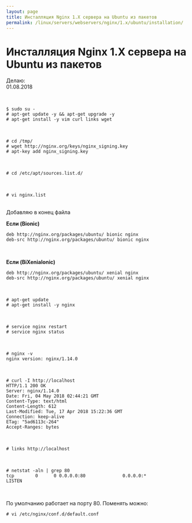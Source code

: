 ```yaml
---
layout: page
title: Инсталляция Nginx 1.X сервера на Ubuntu из пакетов
permalink: /linux/servers/webservers/nginx/1.x/ubuntu/installation/
---
```


# Инсталляция Nginx 1.X сервера на Ubuntu из пакетов


Делаю:  
01.08.2018


<br/>

    $ sudo su -
    # apt-get update -y && apt-get upgrade -y
    # apt-get install -y vim curl links wget


<br/>

    # cd /tmp/
    # wget http://nginx.org/keys/nginx_signing.key
    # apt-key add nginx_signing.key

<br/>

    # cd /etc/apt/sources.list.d/

<br/>

    # vi nginx.list

<br/>
Добавляю в конец файла
<br/>

**Если (Bionic)**

    deb http://nginx.org/packages/ubuntu/ bionic nginx
    deb-src http://nginx.org/packages/ubuntu/ bionic nginx


<br/>

 **Если (BiXenialonic)**

    deb http://nginx.org/packages/ubuntu/ xenial nginx
    deb-src http://nginx.org/packages/ubuntu/ xenial nginx

<br/>

    # apt-get update
    # apt-get install -y nginx

<br/>

    # service nginx restart
    # service nginx status
    
<br/>
    
    # nginx -v
    nginx version: nginx/1.14.0


<br/>

    # curl -I http://localhost
    HTTP/1.1 200 OK
    Server: nginx/1.14.0
    Date: Fri, 04 May 2018 02:44:21 GMT
    Content-Type: text/html
    Content-Length: 612
    Last-Modified: Tue, 17 Apr 2018 15:22:36 GMT
    Connection: keep-alive
    ETag: "5ad6113c-264"
    Accept-Ranges: bytes


<br/>   


    # links http://localhost


<br/>

    # netstat -aln | grep 80
    tcp        0      0 0.0.0.0:80              0.0.0.0:*               LISTEN     


<br/>

По умолчанию работает на порту 80. Поменять можно:

    # vi /etc/nginx/conf.d/default.conf